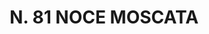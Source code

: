 ---
title: "N. 81 NOCE MOSCATA"
plant-name: "N. 81"
plant-number: "081"
plant-xml: "/assets/xml/plant081.xml"
plant-img1: "/assets/img/plant081_verso.jpg"
plant-img2: "/assets/img/plant081.jpg"
plant-title: "N. 81 NOCE MOSCATA"
plant-taxon-link: ""
plant-taxon-content: ""
layout: single-xml
---